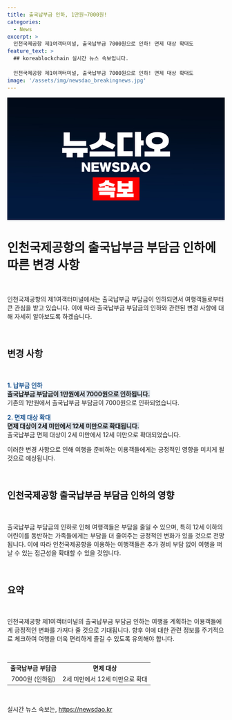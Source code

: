 ```yaml
---
title: 출국납부금 인하, 1만원→7000원!
categories:
  - News
excerpt: >
  인천국제공항 제1여객터미널, 출국납부금 7000원으로 인하! 면제 대상 확대도
feature_text: >
  ## koreablockchain 실시간 뉴스 속보입니다.

  인천국제공항 제1여객터미널, 출국납부금 7000원으로 인하! 면제 대상 확대도
image: '/assets/img/newsdao_breakingnews.jpg'
---
```


<p><img src="/assets/img/newsdao_breakingnews.jpg" alt="koreablockchain 속보" /></p>

<h1>인천국제공항의 출국납부금 부담금 인하에 따른 변경 사항</h1>

<p data-ke-size="size16">&nbsp;</p>

<p>인천국제공항의 제1여객터미널에서는 출국납부금 부담금이 인하되면서 여행객들로부터 큰 관심을 받고 있습니다. 이에 따라 출국납부금 부담금의 인하와 관련된 변경 사항에 대해 자세히 알아보도록 하겠습니다.</p>

<p data-ke-size="size16">&nbsp;</p>

<h2 data-ke-size="size26">변경 사항</h2>

<p data-ke-size="size16">&nbsp;</p>

<p><b><span style="color: #1a5490;">1. 납부금 인하</span></b><br>
<b><span style="background-color: #21538527;">출국납부금 부담금이 1만원에서 7000원으로 인하됩니다.</span></b><br>
기존의 1만원에서 출국납부금 부담금이 7000원으로 인하되었습니다.</p>

<p><b><span style="color: #1a5490;">2. 면제 대상 확대</span></b><br>
<b><span style="background-color: #21538527;">면제 대상이 2세 미만에서 12세 미만으로 확대됩니다.</span></b><br>
출국납부금 면제 대상이 2세 미만에서 12세 미만으로 확대되었습니다.</p>

<p>이러한 변경 사항으로 인해 여행을 준비하는 이용객들에게는 긍정적인 영향을 미치게 될 것으로 예상됩니다.</p>

<p data-ke-size="size16">&nbsp;</p>

<h2 data-ke-size="size26">인천국제공항 출국납부금 부담금 인하의 영향</h2>

<p data-ke-size="size16">&nbsp;</p>

<p>출국납부금 부담금의 인하로 인해 여행객들은 부담을 줄일 수 있으며, 특히 12세 이하의 어린이를 동반하는 가족들에게는 부담을 더 줄여주는 긍정적인 변화가 있을 것으로 전망됩니다. 이에 따라 인천국제공항을 이용하는 여행객들은 추가 경비 부담 없이 여행을 떠날 수 있는 접근성을 확대할 수 있을 것입니다.</p>

<p data-ke-size="size16">&nbsp;</p>

<h2 data-ke-size="size26">요약</h2>

<p data-ke-size="size16">&nbsp;</p>

<p>인천국제공항 제1여객터미널의 출국납부금 부담금 인하는 여행을 계획하는 이용객들에게 긍정적인 변화를 가져다 줄 것으로 기대됩니다. 향후 이에 대한 관련 정보를 주기적으로 체크하여 여행을 더욱 편리하게 즐길 수 있도록 유의해야 합니다.</p>

<p data-ke-size="size16">&nbsp;</p>

<table>
    <tbody>
        <tr>
            <td style="text-align: center; height: 17px;"><b>출국납부금 부담금</b></td>
            <td style="text-align: center; height: 17px;"><b>면제 대상</b></td>
        </tr>
        <tr>
            <td style="text-align: center; height: 17px;">7000원 (인하됨)</td>
            <td style="text-align: center; height: 17px;">2세 미만에서 12세 미만으로 확대</td>
        </tr>
    </tbody>
</table>

<p data-ke-size="size16">&nbsp;</p>
실시간 뉴스 속보는, <a href="https://newsdao.kr" rel="dofollow">https://newsdao.kr</a>


